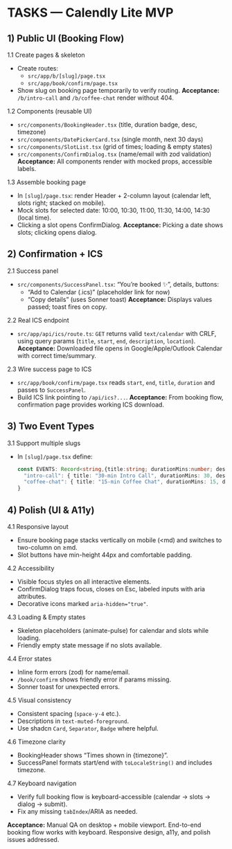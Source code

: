 # TASKS — Calendly Lite MVP

## 1) Public UI (Booking Flow)
1.1 Create pages & skeleton
- Create routes:
  - `src/app/b/[slug]/page.tsx`
  - `src/app/book/confirm/page.tsx`
- Show slug on booking page temporarily to verify routing.
**Acceptance:** `/b/intro-call` and `/b/coffee-chat` render without 404.

1.2 Components (reusable UI)
- `src/components/BookingHeader.tsx` (title, duration badge, desc, timezone)
- `src/components/DatePickerCard.tsx` (single month, next 30 days)
- `src/components/SlotList.tsx` (grid of times; loading & empty states)
- `src/components/ConfirmDialog.tsx` (name/email with zod validation)
**Acceptance:** All components render with mocked props, accessible labels.

1.3 Assemble booking page
- In `[slug]/page.tsx`: render Header + 2-column layout (calendar left, slots right; stacked on mobile).
- Mock slots for selected date: 10:00, 10:30, 11:00, 11:30, 14:00, 14:30 (local time).
- Clicking a slot opens ConfirmDialog.
**Acceptance:** Picking a date shows slots; clicking opens dialog.

## 2) Confirmation + ICS
2.1 Success panel
- `src/components/SuccessPanel.tsx`: “You’re booked ✨”, details, buttons:
  - “Add to Calendar (.ics)” (placeholder link for now)
  - “Copy details” (uses Sonner toast)
**Acceptance:** Displays values passed; toast fires on copy.

2.2 Real ICS endpoint
- `src/app/api/ics/route.ts`: `GET` returns valid `text/calendar` with CRLF, using query params (`title`, `start`, `end`, `description`, `location`).
**Acceptance:** Downloaded file opens in Google/Apple/Outlook Calendar with correct time/summary.

2.3 Wire success page to ICS
- `src/app/book/confirm/page.tsx` reads `start`, `end`, `title`, `duration` and passes to `SuccessPanel`.
- Build ICS link pointing to `/api/ics?...`.
**Acceptance:** From booking flow, confirmation page provides working ICS download.

## 3) Two Event Types
3.1 Support multiple slugs
- In `[slug]/page.tsx` define:
  ```ts
  const EVENTS: Record<string,{title:string; durationMins:number; description:string}> = {
    "intro-call": { title: "30-min Intro Call", durationMins: 30, description: "Let’s connect." },
    "coffee-chat": { title: "15-min Coffee Chat", durationMins: 15, description: "Quick virtual coffee." }
  }
## 4) Polish (UI & A11y)

4.1 Responsive layout
- Ensure booking page stacks vertically on mobile (<md) and switches to two-column on ≥md.
- Slot buttons have min-height 44px and comfortable padding.

4.2 Accessibility
- Visible focus styles on all interactive elements.
- ConfirmDialog traps focus, closes on Esc, labeled inputs with aria attributes.
- Decorative icons marked `aria-hidden="true"`.

4.3 Loading & Empty states
- Skeleton placeholders (animate-pulse) for calendar and slots while loading.
- Friendly empty state message if no slots available.

4.4 Error states
- Inline form errors (zod) for name/email.
- `/book/confirm` shows friendly error if params missing.
- Sonner toast for unexpected errors.

4.5 Visual consistency
- Consistent spacing (`space-y-4` etc.).
- Descriptions in `text-muted-foreground`.
- Use shadcn `Card`, `Separator`, `Badge` where helpful.

4.6 Timezone clarity
- BookingHeader shows “Times shown in {timezone}”.
- SuccessPanel formats start/end with `toLocaleString()` and includes timezone.

4.7 Keyboard navigation
- Verify full booking flow is keyboard-accessible (calendar → slots → dialog → submit).
- Fix any missing `tabIndex`/ARIA as needed.

**Acceptance:** Manual QA on desktop + mobile viewport. End-to-end booking flow works with keyboard. Responsive design, a11y, and polish issues addressed.
